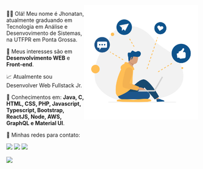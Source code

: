 <img src="https://raw.githubusercontent.com/JhonnK08/JhonnK08/main/network-illustration.svg" min-width="300px" max-width="300px" width="300px" align="right" alt="Computador Jhonatan">

<p align="left"> 
  👨‍💻 Olá! Meu nome é Jhonatan, atualmente graduando em Tecnologia em Análise e Desenvovimento de Sistemas, na UTFPR em Ponta Grossa.
</p>

<p align="left">
  💬 Meus interesses são em <strong>Desenvolvimento WEB</strong> e <strong>Front-end</strong>.
</p>

<p align="left">
  📈 Atualmente sou Desenvolver Web Fullstack Jr.
</p>

<p align="left">
  🚀 Conhecimentos em: <strong>Java, C, HTML, CSS, PHP, Javascript, Typescript, Bootstrap, 
  ReactJS, Node, AWS, GraphQL e Material UI</strong>.
</p>

<p align="left">
  💌 Minhas redes para contato:
</p>

<p align="left">
  <a href="mailto:jhonnkonopp@gmail.com" alt="Gmail">
  <img src="https://img.shields.io/badge/-Gmail-FF0000?style=flat-square&labelColor=FF0000&logo=gmail&logoColor=white&link=mailto:jhonnkonopp@gmail.com" /></a>

  <a href="https://www.linkedin.com/in/jhonatan-konopp/" alt="Linkedin">
  <img src="https://img.shields.io/badge/-Linkedin-0e76a8?style=flat-square&logo=Linkedin&logoColor=white&link=https://www.linkedin.com/in/jhonatan-konopp/" /></a>

  <a href="https://www.instagram.com/jhonnkonopp/" alt="Instagram">
  <img src="https://img.shields.io/badge/-Instagram-DF0174?style=flat-square&labelColor=DF0174&logo=instagram&logoColor=white&link=https://www.instagram.com/jhonnkonopp/"/></a>
</p>

<a href="https://github.com/anuraghazra/github-readme-stats">
  <img align="center" src="https://github-readme-stats.vercel.app/api?username=JhonnK08&count_private=true&show_icons=true&theme=tokyonight" />
</a>
<!--
**JhonnK08/JhonnK08** is a ✨ _special_ ✨ repository because its `README.md` (this file) appears on your GitHub profile.

Here are some ideas to get you started:

- 🔭 I’m currently working on ...
- 🌱 I’m currently learning ...
- 👯 I’m looking to collaborate on ...
- 🤔 I’m looking for help with ...
- 💬 Ask me about ...
- 📫 How to reach me: ...
- 😄 Pronouns: ...
- ⚡ Fun fact: ...
-->
